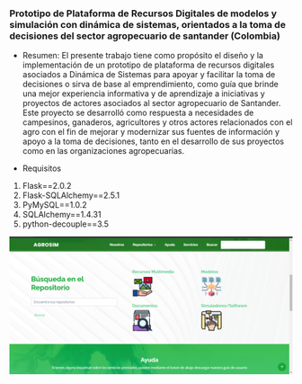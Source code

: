 ### **Prototipo de Plataforma de Recursos Digitales de modelos y simulación con dinámica de sistemas, orientados a la toma de decisiones del sector agropecuario de santander (Colombia)**

- Resumen:
El presente trabajo tiene como propósito el diseño y la implementación de un prototipo de plataforma de recursos digitales asociados a Dinámica de Sistemas para apoyar y facilitar la toma de decisiones o sirva de base al emprendimiento, como guía que brinde una mejor experiencia informativa y de aprendizaje a iniciativas y proyectos de actores asociados al sector agropecuario de Santander. Este proyecto se desarrolló como respuesta a necesidades de campesinos, ganaderos, agricultores y otros actores relacionados con el agro con el fin de mejorar y modernizar sus fuentes de información y apoyo a la toma de decisiones, tanto en el desarrollo de sus proyectos como en las organizaciones agropecuarias.

- Requisitos
1.  Flask==2.0.2
2. Flask-SQLAlchemy==2.5.1
3. PyMySQL==1.0.2
4. SQLAlchemy==1.4.31
5. python-decouple==3.5

![Image text](https://github.com/CAMILOMARCHENA/Proyecto-De-Grado/blob/master/recursos/Captura%20de%20pantalla%20(105).png)
